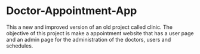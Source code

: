 # Doctor-Appointment-App
This a new and improved version of an old project called clinic. The objective of this project is make a appointment website that has a user page and an admin page for the administration of the doctors, users and schedules.
